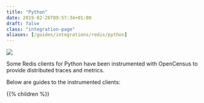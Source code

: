 ```yaml
---
title: "Python"
date: 2019-02-26T09:57:34+01:00
draft: false
class: "integration-page"
aliases: [/guides/integrations/redis/python]
---
```


![](/images/redis-python-logo.png)

Some Redis clients for Python have been instrumented with OpenCensus to provide distributed traces and metrics.

Below are guides to the instrumented clients:

{{% children %}}
